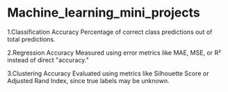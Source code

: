 # Machine_learning_mini_projects

1.Classification Accuracy Percentage of correct class predictions out of total predictions. 

2.Regression Accuracy Measured using error metrics like MAE, MSE, or R² instead of direct "accuracy."  

3.Clustering Accuracy Evaluated using metrics like Silhouette Score or Adjusted Rand Index, since true labels may be unknown.
